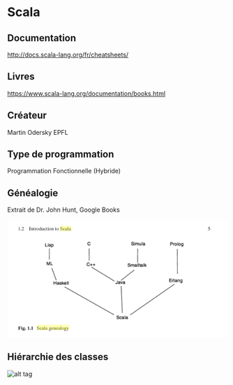 # Scala

## Documentation

http://docs.scala-lang.org/fr/cheatsheets/


## Livres
https://www.scala-lang.org/documentation/books.html

## Créateur 
Martin Odersky EPFL

## Type de programmation

Programmation Fonctionnelle (Hybride)

## Généalogie

Extrait de Dr. John Hunt, Google Books 

![alt tag](https://github.com/CollegeBoreal/INF1042-16E/blob/master/A.Scala/ScalaGenealogy.png)

## Hiérarchie des classes

![alt tag](http://www.scala-lang.org/old/sites/default/files/images/classhierarchy.png)


